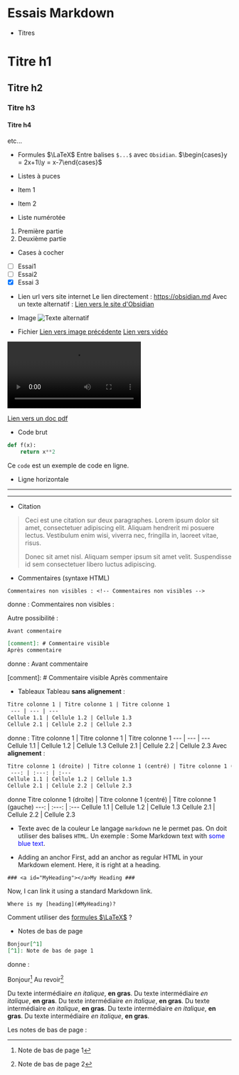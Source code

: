# Essais Markdown
- Titres
# Titre h1
## Titre h2
### Titre h3
#### Titre h4
etc...

- <a id="FormulesLaTeX">Formules $\LaTeX$</a>
Entre balises `$...$` avec `Obsidian`.
$\begin{cases}y = 2x+1\\y = x-7\end{cases}$

- Listes à puces
- Item 1
- Item 2

- Liste numérotée
1. Première partie
2. Deuxième partie

- Cases à cocher
- [ ] Essai1
- [ ] Essai2
- [x] Essai 3

- Lien url vers site internet
Le lien directement : https://obsidian.md
Avec un texte alternatif : [Lien vers le site d'Obsidian](https://obsidian.md)

- Image 
![Texte alternatif](wall-e-and-eve.png)

- Fichier
[Lien vers image précédente](./wall-e-and-eve.png)
[Lien vers vidéo](./video.mp4)

<html>
<video autosize: true controls>
  <source src="https://www.youtube.com/watch?v=xyz" type="video/mp4">
</video>
</html>

[Lien vers un doc pdf](./document.pdf)

- Code brut
```python
def f(x):
	return x**2
```

Ce `code` est un exemple de code en ligne.

- Ligne horizontale
---
***

- Citation
> Ceci est une citation sur deux paragraphes. Lorem ipsum dolor sit amet,
> consectetuer adipiscing elit. Aliquam hendrerit mi posuere lectus.
> Vestibulum enim wisi, viverra nec, fringilla in, laoreet vitae, risus.
> 
> Donec sit amet nisl. Aliquam semper ipsum sit amet velit. Suspendisse
> id sem consectetuer libero luctus adipiscing.

- Commentaires (syntaxe HTML)
```
Commentaires non visibles : <!-- Commentaires non visibles -->
```
donne :
Commentaires non visibles : <!-- Commentaires non visibles -->

Autre possibilité :
```markdown
Avant commentaire

[comment]: # Commentaire visible
Après commentaire
```
donne :
Avant commentaire

[comment]: # Commentaire visible
Après commentaire


- Tableaux
Tableau **sans alignement** :
```markdown
Titre colonne 1 | Titre colonne 1 | Titre colonne 1 
 --- | --- | --- 
Cellule 1.1 | Cellule 1.2 | Cellule 1.3 
Cellule 2.1 | Cellule 2.2 | Cellule 2.3 
```
donne :
Titre colonne 1 | Titre colonne 1 | Titre colonne 1 
 --- | --- | --- 
Cellule 1.1 | Cellule 1.2 | Cellule 1.3 
Cellule 2.1 | Cellule 2.2 | Cellule 2.3 
Avec **alignement** :
```markdown
Titre colonne 1 (droite) | Titre colonne 1 (centré) | Titre colonne 1 (gauche)
 ---: | :---: | :--- 
Cellule 1.1 | Cellule 1.2 | Cellule 1.3 
Cellule 2.1 | Cellule 2.2 | Cellule 2.3 
```
donne
Titre colonne 1 (droite) | Titre colonne 1 (centré) | Titre colonne 1 (gauche)
 ---: | :---: | :--- 
Cellule 1.1 | Cellule 1.2 | Cellule 1.3 
Cellule 2.1 | Cellule 2.2 | Cellule 2.3 

- Texte avec de la couleur
Le langage `markdown` ne le permet pas. On doit utiliser des balises `HTML`.
Un exemple :
Some Markdown text with <span style="color:blue">some blue text</span>.

- Adding an anchor
First, add an anchor as regular HTML in your Markdown element. Here, it is right at a heading.

`### <a id="MyHeading"></a>My Heading ###`

Now, I can link it using a standard Markdown link.

`Where is my [heading](#MyHeading)?`

Comment utiliser des [formules $\LaTeX$](#FormulesLaTeX) ?

- Notes de bas de page
```markdown
Bonjour[^1]
[^1]: Note de bas de page 1
```
donne :

Bonjour[^1]
Au revoir[^2]

Du texte intermédiaire *en italique*, **en gras**.
Du texte intermédiaire *en italique*, **en gras**.
Du texte intermédiaire *en italique*, **en gras**.
Du texte intermédiaire *en italique*, **en gras**.
Du texte intermédiaire *en italique*, **en gras**.
Du texte intermédiaire *en italique*, **en gras**.

Les notes de bas de page :

[^1]: Note de bas de page 1
[^2]: Note de bas de page 2